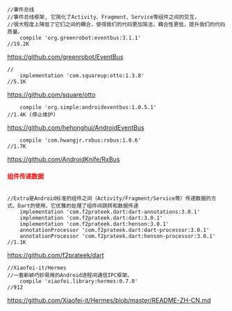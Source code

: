 

```

//事件总线
//事件总线框架, 它简化了Activity、Fragment、Service等组件之间的交互，
//很大程度上降低了它们之间的耦合，使得我们的代码更加简洁，耦合性更低，提升我们的代码质量。
    compile 'org.greenrobot:eventbus:3.1.1'
//19.2K
```
https://github.com/greenrobot/EventBus      

```
//
    implementation 'com.squareup:otto:1.3.8'
//5.1K
```
https://github.com/square/otto      

```
	compile 'org.simple:androideventbus:1.0.5.1'
//1.4K (停止维护)
```
https://github.com/hehonghui/AndroidEventBus    

```
    compile 'com.hwangjr.rxbus:rxbus:1.0.6'
//1.7K
```
https://github.com/AndroidKnife/RxBus

#### <font color="#ff0000">组件传递数据</font>
```

//Extra是Android标准的组件之间（Activity/Fragment/Service等）传递数据的方式。Dart的使用，它优雅的处理了组件间跳转和数据传递
    implementation 'com.f2prateek.dart:dart-annotations:3.0.1'
    implementation 'com.f2prateek.dart:dart:3.0.1'
    implementation 'com.f2prateek.dart:henson:3.0.1'
    annotationProcessor 'com.f2prateek.dart:dart-processor:3.0.1'
    annotationProcessor 'com.f2prateek.dart:henson-processor:3.0.1'
//1.1K
```
https://github.com/f2prateek/dart       



```
//Xiaofei-it/Hermes
//一套新颖巧妙易用的Android进程间通信IPC框架。
    compile 'xiaofei.library:hermes:0.7.0'
//912
```
https://github.com/Xiaofei-it/Hermes/blob/master/README-ZH-CN.md















